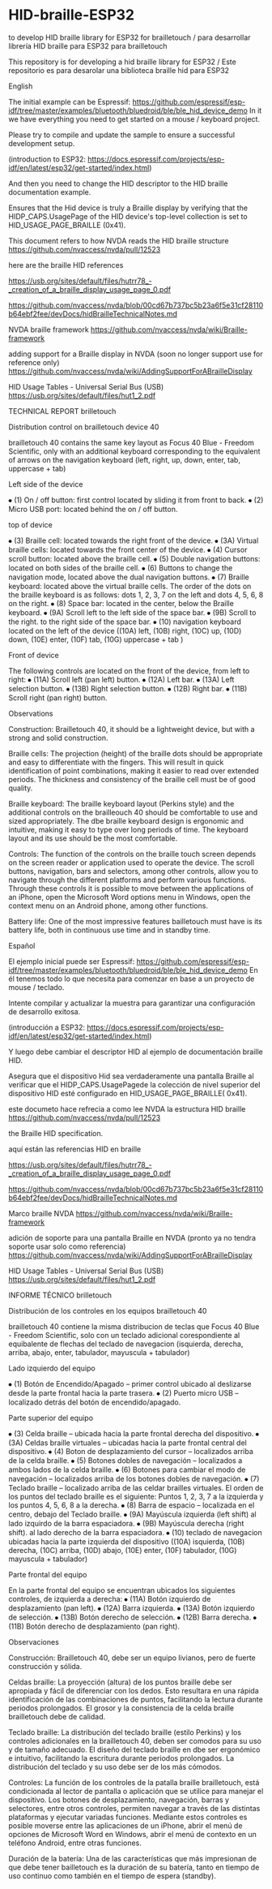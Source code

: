 # HID-braille-ESP32
to develop HID braille library for ESP32 for brailletouch / para desarrollar librería HID braille para ESP32 para brailletouch

This repository is for developing a hid braille library for ESP32 /  Este repositorio es para desarolar una biblioteca braille hid para ESP32

English

The initial example can be Espressif:
https://github.com/espressif/esp-idf/tree/master/examples/bluetooth/bluedroid/ble/ble_hid_device_demo
In it we have everything you need to get started on a mouse / keyboard project.

Please try to compile and update the sample to ensure a successful development setup.

(introduction to ESP32: https://docs.espressif.com/projects/esp-idf/en/latest/esp32/get-started/index.html)

And then you need to change the HID descriptor to the HID braille documentation example.

Ensures that the Hid device is truly a Braille display by verifying that the HIDP_CAPS.UsagePage of the HID device's top-level collection is set to HID_USAGE_PAGE_BRAILLE (0x41).

This document refers to how NVDA reads the HID braille structure https://github.com/nvaccess/nvda/pull/12523




here are the braille HID references

https://usb.org/sites/default/files/hutrr78_-_creation_of_a_braille_display_usage_page_0.pdf

https://github.com/nvaccess/nvda/blob/00cd67b737bc5b23a6f5e31cf28110b64ebf2fee/devDocs/hidBrailleTechnicalNotes.md

NVDA braille framework https://github.com/nvaccess/nvda/wiki/Braille-framework

adding support for a Braille display in NVDA (soon no longer support use for reference only) https://github.com/nvaccess/nvda/wiki/AddingSupportForABrailleDisplay

HID Usage Tables - Universal Serial Bus (USB) https://usb.org/sites/default/files/hut1_2.pdf


TECHNICAL REPORT brilletouch

Distribution control on brailletouch device 40

brailletouch 40 contains the same key layout as Focus 40 Blue - Freedom Scientific, only with an additional keyboard corresponding to the equivalent of arrows on the navigation keyboard (left, right, up, down, enter, tab, uppercase + tab)



Left side of the device

⦁ (1) On / off button: first control located by sliding it from front to back.
⦁ (2) Micro USB port: located behind the on / off button.


top of device

⦁ (3) Braille cell: located towards the right front of the device.
⦁ (3A) Virtual braille cells: located towards the front center of the device.
⦁ (4) Cursor scroll button: located above the braille cell.
⦁ (5) Double navigation buttons: located on both sides of the braille cell.
⦁ (6) Buttons to change the navigation mode, located above the dual navigation buttons.
⦁ (7) Braille keyboard: located above the virtual braille cells. The order of the dots on the braille keyboard is as follows: dots 1, 2, 3, 7 on the left and dots 4, 5, 6, 8 on the right.
⦁ (8) Space bar: located in the center, below the Braille keyboard.
⦁ (9A) Scroll left to the left side of the space bar.
⦁ (9B) Scroll to the right. to the right side of the space bar.
⦁ (10) navigation keyboard located on the left of the device ((10A) left, (10B) right, (10C) up, (10D) down, (10E) enter, (10F) tab, (10G) uppercase + tab )

Front of device

The following controls are located on the front of the device, from left to right:
⦁ (11A) Scroll left (pan left) button.
⦁ (12A) Left bar.
⦁ (13A) Left selection button.
⦁ (13B) Right selection button.
⦁ (12B) Right bar.
⦁ (11B) Scroll right (pan right) button.

Observations

Construction: Brailletouch 40, it should be a lightweight device, but with a strong and solid construction.

Braille cells: The projection (height) of the braille dots should be appropriate and easy to differentiate with the fingers. This will result in quick identification of point combinations, making it easier to read over extended periods. The thickness and consistency of the braille cell must be of good quality.

Braille keyboard: The braille keyboard layout (Perkins style) and the additional controls on the brailleouch 40 should be comfortable to use and sized appropriately. The dbe braille keyboard design is ergonomic and intuitive, making it easy to type over long periods of time. The keyboard layout and its use should be the most comfortable.

Controls: The function of the controls on the braille touch screen depends on the screen reader or application used to operate the device. The scroll buttons, navigation, bars and selectors, among other controls, allow you to navigate through the different platforms and perform various functions. Through these controls it is possible to move between the applications of an iPhone, open the Microsoft Word options menu in Windows, open the context menu on an Android phone, among other functions.

Battery life: One of the most impressive features bailletouch must have is its battery life, both in continuous use time and in standby time.


Español

El ejemplo inicial puede ser Espressif:
https://github.com/espressif/esp-idf/tree/master/examples/bluetooth/bluedroid/ble/ble_hid_device_demo
En él tenemos todo lo que necesita para comenzar en base a un proyecto de mouse / teclado.

Intente compilar y actualizar la muestra para garantizar una configuración de desarrollo exitosa.

(introducción a ESP32: https://docs.espressif.com/projects/esp-idf/en/latest/esp32/get-started/index.html)

Y luego debe cambiar el descriptor HID al ejemplo de documentación braille HID.

Asegura que el dispositivo Hid sea verdaderamente una pantalla Braille al verificar que el HIDP_CAPS.UsagePagede la colección de nivel superior del dispositivo HID esté configurado en HID_USAGE_PAGE_BRAILLE( 0x41).

este documeto hace refrecia a como lee NVDA la estructura HID braille https://github.com/nvaccess/nvda/pull/12523



the Braille HID specification.




aquí están las referencias HID en braille

https://usb.org/sites/default/files/hutrr78_-_creation_of_a_braille_display_usage_page_0.pdf

https://github.com/nvaccess/nvda/blob/00cd67b737bc5b23a6f5e31cf28110b64ebf2fee/devDocs/hidBrailleTechnicalNotes.md

Marco braille NVDA https://github.com/nvaccess/nvda/wiki/Braille-framework

adición de soporte para una pantalla Braille  en NVDA (pronto ya no tendra soporte usar solo como referencia) https://github.com/nvaccess/nvda/wiki/AddingSupportForABrailleDisplay

HID Usage Tables - Universal Serial Bus (USB) https://usb.org/sites/default/files/hut1_2.pdf




INFORME TÉCNICO brilletouch

Distribución de los controles en los equipos brailletouch 40 

brailletouch 40 contiene la misma distribucion de teclas que  Focus 40 Blue - Freedom Scientific, solo con un teclado adicional corespondiente al equibalente de flechas del teclado de navegacion (isquierda, derecha, arriba, abajo, enter, tabulador, mayuscula + tabulador)



Lado izquierdo del equipo

⦁	(1) Botón de Encendido/Apagado – primer control ubicado al deslizarse desde la parte frontal hacia la parte trasera.
⦁	(2) Puerto micro USB – localizado detrás del botón de encendido/apagado.


Parte superior del equipo

⦁	(3) Celda braille – ubicada hacia la parte frontal derecha del dispositivo.
⦁	(3A) Celdas braille virtuales – ubicadas hacia la parte frontal central del dispositivo.
⦁	(4) Boton de desplazamiento del cursor – localizados arriba de la celda braille.
⦁	(5) Botones dobles de navegación – localizados a ambos lados de la celda braille.
⦁	(6) Botones para cambiar el modo de navegación – localizados arriba de los botones dobles de navegación.
⦁	(7) Teclado braille – localizado arriba de las celdar brailles virtuales. El orden de los puntos del teclado braille es el siguiente: Puntos 1, 2, 3, 7 a la izquierda y los puntos 4, 5, 6, 8 a la derecha.
⦁	(8) Barra de espacio – localizada en el centro, debajo del Teclado braille.
⦁	(9A) Mayúscula izquierda (left shift) al lado izquirdo de la barra espaciadora.
⦁	(9B) Mayúscula derecha (right shift). al lado derecho de la barra espaciadora.
⦁	(10) teclado de navegacion ubicadas hacia la parte izquierda del dispositivo ((10A) isquierda, (10B) derecha, (10C) arriba, (10D) abajo, (10E) enter, (10F) tabulador, (10G) mayuscula + tabulador)

Parte frontal del equipo

En la parte frontal del equipo se encuentran ubicados los siguientes controles, de izquierda a derecha:
⦁	(11A) Botón izquierdo de desplazamiento (pan left).
⦁	(12A) Barra izquierda.
⦁	(13A) Botón izquierdo de selección.
⦁	(13B) Botón derecho de selección.
⦁	(12B) Barra derecha.
⦁	(11B) Botón derecho de desplazamiento (pan right).

Observaciones

Construcción: Brailletouch 40, debe ser un equipo livianos, pero de fuerte construcción y sólida.

Celdas braille: La proyección (altura) de los puntos braille debe ser apropiada y fácil de diferenciar con los dedos. Esto resultara en una rápida identificación de las combinaciones de puntos, facilitando la lectura durante periodos prolongados. El grosor y la consistencia de la celda braille brailletouch debe de calidad.

Teclado braille: La distribución del teclado braille (estilo Perkins) y los controles adicionales en la brailletouch 40, deben ser comodos para su uso y de tamaño adecuado. El diseño del teclado braille en dbe ser ergonómico e intuitivo, facilitando la escritura durante periodos prolongados. La distribución del teclado y su uso debe ser de los más cómodos.

Controles: La función de los controles de la patalla braille brailletouch, está condicionada al lector de pantalla o aplicación que se utilice para manejar el dispositivo. Los botones de desplazamiento, navegación, barras y selectores, entre otros controles, permiten navegar a través de las distintas plataformas y ejecutar variadas funciones. Mediante estos controles es posible moverse entre las aplicaciones de un iPhone, abrir el menú de opciones de Microsoft Word en Windows, abrir el menú de contexto en un teléfono Android, entre otras funciones. 

Duración de la batería: Una de las características que más impresionan de que debe tener bailletouch es la duración de su batería, tanto en tiempo de uso continuo como también en el tiempo de espera (standby).











